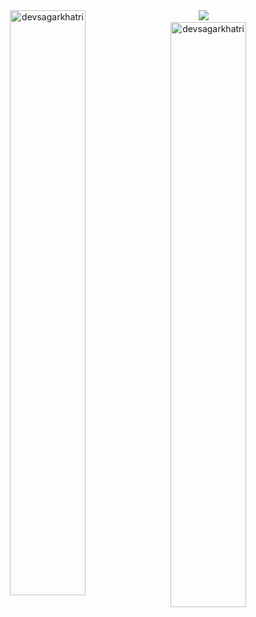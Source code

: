 
<div align="center">    
<img src="https://user-images.githubusercontent.com/29791684/123435197-ee2e3000-d5ea-11eb-87e6-0f99f08b27d0.gif" />
<div style="display:inline">  
<img align="left" src="https://github-readme-stats.vercel.app/api/top-langs?username=devsagarkhatri&show_icons=true&locale=en&bg_color=30,e96443,904e95&title_color=fff&text_color=fff&layout=compact" alt="devsagarkhatri" width="49%" />&nbsp;<img align="right" src="https://github-readme-stats.vercel.app/api?username=devsagarkhatri&locale=en&bg_color=30,e96443,904e95&title_color=fff&text_color=fff" alt="devsagarkhatri" width="49%" /></div>
 </div>


<!-- Resources -->
[3.2]: https://raw.githubusercontent.com/MartinHeinz/MartinHeinz/master/linkedin-3-16.png (LinkedIn icon without padding)
[3]: https://www.linkedin.com/in/sagarkhatri/
</div>
